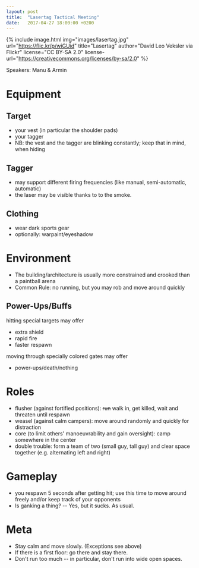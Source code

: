 ```yaml
---
layout: post
title:  "Lasertag Tactical Meeting"
date:   2017-04-27 18:00:00 +0200
---
```


{% include image.html
   img="images/lasertag.jpg"
   url="https://flic.kr/p/wiGUid"
   title="Lasertag"
   author="David Leo Veksler via Flickr"
   license="CC BY-SA 2.0"
   license-url="https://creativecommons.org/licenses/by-sa/2.0"
%}

Speakers: Manu & Armin

# Equipment

## Target

- your vest (in particular the shoulder pads)
- your tagger
- NB: the vest and the tagger are blinking constantly; keep that in
  mind, when hiding

## Tagger

- may support different firing frequencies  (like manual, semi-automatic, automatic)
- the laser may be visible thanks to to the smoke.

## Clothing

- wear dark sports gear
- optionally: warpaint/eyeshadow

# Environment

- The building/architecture is usually more constrained and crooked
  than a paintball arena
- Common Rule: no running, but you may rob and move around quickly

## Power-Ups/Buffs

hitting special targets may offer
- extra shield
- rapid fire
- faster respawn

moving through specially colored gates may offer
- power-ups/death/nothing

# Roles

- flusher (against fortified positions): ~~run~~ walk in, get killed, wait and
  threaten until respawn
- weasel (against calm campers): move around randomly and quickly for distraction
- core (to limit others' manoeuvrability and gain oversight): camp
  somewhere in the center
- double trouble: form a team of two (small guy, tall guy) and clear
  space together (e.g. alternating left and right)

# Gameplay

- you respawn 5 seconds after getting hit; use this time to move
  around freely and/or keep track of your opponents
- Is ganking a thing? -- Yes, but it sucks. As usual.

# Meta

- Stay calm and move slowly. (Exceptions see above)
- If there is a first floor: go there and stay there.
- Don't run too much -- in particular, don't run into wide open spaces.
